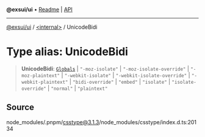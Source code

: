 **@exsui/ui** • [Readme](../../README.md) \| [API](../../globals.md)

***

[@exsui/ui](../../README.md) / [\<internal\>](../README.md) / UnicodeBidi

# Type alias: UnicodeBidi

> **UnicodeBidi**: [`Globals`](Globals.md) \| `"-moz-isolate"` \| `"-moz-isolate-override"` \| `"-moz-plaintext"` \| `"-webkit-isolate"` \| `"-webkit-isolate-override"` \| `"-webkit-plaintext"` \| `"bidi-override"` \| `"embed"` \| `"isolate"` \| `"isolate-override"` \| `"normal"` \| `"plaintext"`

## Source

node\_modules/.pnpm/csstype@3.1.3/node\_modules/csstype/index.d.ts:20134
